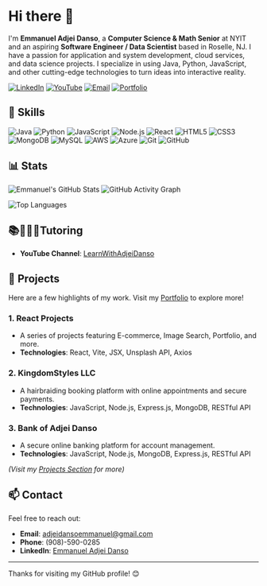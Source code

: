 # Hi there 👋

I'm **Emmanuel Adjei Danso**, a **Computer Science & Math Senior** at NYIT and an aspiring **Software Engineer / Data Scientist** based in Roselle, NJ. I have a passion for application and system development, cloud services, and data science projects. I specialize in using Java, Python, JavaScript, and other cutting-edge technologies to turn ideas into interactive reality.

[![LinkedIn](https://img.shields.io/badge/LinkedIn-blue)](https://www.linkedin.com/in/emmanuel-adjei-danso-91442b1ba/)
[![YouTube](https://img.shields.io/badge/YouTube-red)](https://www.youtube.com/channel/UCs7EhxGgD0dvSdHLdp2JasQ)
[![Email](https://img.shields.io/badge/Email-adjeidansoemmanuel@gmail.com-red)](mailto:adjeidansoemmanuel@gmail.com)
[![Portfolio](https://img.shields.io/badge/Portfolio-visit-green)](https://adjeidansoemmanuelportfolio.netlify.app/)

## 🔧 Skills
![Java](https://img.shields.io/badge/-Java-007396?style=flat&logo=java&logoColor=white)
![Python](https://img.shields.io/badge/-Python-3776AB?style=flat&logo=python&logoColor=white)
![JavaScript](https://img.shields.io/badge/-JavaScript-F7DF1E?style=flat&logo=javascript&logoColor=black)
![Node.js](https://img.shields.io/badge/-Node.js-339933?style=flat&logo=node.js&logoColor=white)
![React](https://img.shields.io/badge/-React-61DAFB?style=flat&logo=react&logoColor=black)
![HTML5](https://img.shields.io/badge/-HTML5-E34F26?style=flat&logo=html5&logoColor=white)
![CSS3](https://img.shields.io/badge/-CSS3-1572B6?style=flat&logo=css3&logoColor=white)
![MongoDB](https://img.shields.io/badge/-MongoDB-47A248?style=flat&logo=mongodb&logoColor=white)
![MySQL](https://img.shields.io/badge/-MySQL-4479A1?style=flat&logo=mysql&logoColor=white)
![AWS](https://img.shields.io/badge/-AWS-232F3E?style=flat&logo=amazon-aws&logoColor=white)
![Azure](https://img.shields.io/badge/-Azure-0078D4?style=flat&logo=microsoft-azure&logoColor=white)
![Git](https://img.shields.io/badge/-Git-F05032?style=flat&logo=git&logoColor=white)
![GitHub](https://img.shields.io/badge/-GitHub-181717?style=flat&logo=github&logoColor=white)

## 📊 Stats
![Emmanuel's GitHub Stats](https://github-readme-stats.vercel.app/api?username=aadjeidanso&show_icons=true&theme=dark&count_private=true)
![GitHub Activity Graph](https://activity-graph.herokuapp.com/graph?username=aadjeidanso&theme=github)

![Top Languages](https://github-readme-stats.vercel.app/api/top-langs/?username=aadjeidanso&layout=compact&theme=dark)

## 📚🧑🏻‍🎓Tutoring
- **YouTube Channel**: [LearnWithAdjeiDanso](https://www.youtube.com/channel/YourChannelLink)

## 🌱 Projects
Here are a few highlights of my work. Visit my [Portfolio](https://adjeidansoemmanuelportfolio.netlify.app/) to explore more!

### 1. **React Projects**
   - A series of projects featuring E-commerce, Image Search, Portfolio, and more.
   - **Technologies**: React, Vite, JSX, Unsplash API, Axios

### 2. **KingdomStyles LLC**
   - A hairbraiding booking platform with online appointments and secure payments.
   - **Technologies**: JavaScript, Node.js, Express.js, MongoDB, RESTful API

### 3. **Bank of Adjei Danso**
   - A secure online banking platform for account management.
   - **Technologies**: JavaScript, Node.js, MongoDB, Express.js, RESTful API

*(Visit my [Projects Section](https://adjeidansoemmanuelportfolio.netlify.app/#projects) for more)*

## 📫 Contact
Feel free to reach out:
- **Email**: [adjeidansoemmanuel@gmail.com](mailto:adjeidansoemmanuel@gmail.com)
- **Phone**: (908)-590-0285
- **LinkedIn**: [Emmanuel Adjei Danso](https://www.linkedin.com/in/emmanuel-adjei-danso-91442b1ba/)

---

Thanks for visiting my GitHub profile! 😊
